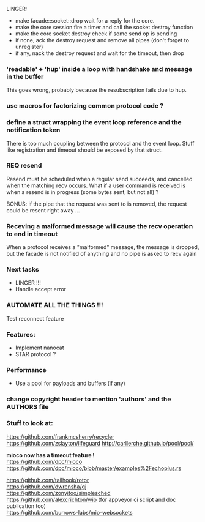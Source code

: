 LINGER: 
 - make facade::socket::drop wait for a reply for the core.
 - make the core session fire a timer and call the socket destroy function
 - make the core socket destroy check if some send op is pending
 - if none, ack the destroy request and remove all pipes (don't forget to unregister)
 - if any, nack the destroy request and wait for the timeout, then drop

### 'readable' + 'hup' inside a loop with handshake and message  in the buffer
This goes wrong, probably because the resubscription fails due to hup.

### use macros for factorizing common protocol code ?

### define a struct wrapping the event loop reference and the notification token
There is too much coupling between the protocol and the event loop.
Stuff like registration and timeout should be exposed by that struct.

### REQ resend 
Resend must be scheduled when a regular send succeeds, and cancelled when the matching recv occurs.
What if a user command is received is when a resend is in progress (some bytes sent, but not all) ?

BONUS: if the pipe that the request was sent to is removed, the request could be resent right away ...

### Receving a malformed message will cause the recv operation to end in timeout
When a protocol receives a "malformed" message, the message is dropped, but the facade is not notified of anything and no pipe is asked to recv again

### Next tasks
- LINGER !!!
- Handle accept error

### AUTOMATE ALL THE THINGS !!!

Test reconnect feature

### Features:
- Implement nanocat
- STAR protocol ?

### Performance
- Use a pool for payloads and buffers (if any)

### change copyright header to mention 'authors' and the AUTHORS file

### Stuff to look at:

https://github.com/frankmcsherry/recycler
https://github.com/zslayton/lifeguard
http://carllerche.github.io/pool/pool/

**mioco now has a timeout feature !**  
https://github.com/dpc/mioco  
https://github.com/dpc/mioco/blob/master/examples%2Fechoplus.rs  

https://github.com/tailhook/rotor  
https://github.com/dwrensha/gj  
https://github.com/zonyitoo/simplesched  
https://github.com/alexcrichton/wio (for appveyor ci script and doc publication too)  
https://github.com/burrows-labs/mio-websockets  
